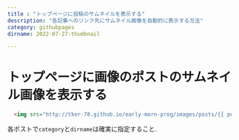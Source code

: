 ```yaml
---
title : "トップページに投稿のサムネイルを表示する"
description: "各記事へのリンク先にサムネイル画像を自動的に表示する方法"
category: githubpages
dirname: 2022-07-27-thumbnail

---
```



# トップページに画像のポストのサムネイル画像を表示する

```html
  <img src="http://tker-78.github.io/early-morn-prog/images/posts/{{ post.category}}/{{ post.dirname}}/image1.png" />
```

各ポストで`category`と`dirname`は確実に指定すること.  
